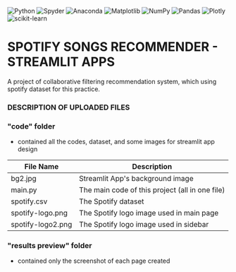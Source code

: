 ![Python](https://img.shields.io/badge/python-3670A0?style=for-the-badge&logo=python&logoColor=ffdd54)
![Spyder](https://img.shields.io/badge/Spyder-838485?style=for-the-badge&logo=spyder%20ide&logoColor=maroon)
![Anaconda](https://img.shields.io/badge/Anaconda-%2344A833.svg?style=for-the-badge&logo=anaconda&logoColor=white)
![Matplotlib](https://img.shields.io/badge/Matplotlib-%23ffffff.svg?style=for-the-badge&logo=Matplotlib&logoColor=black)
![NumPy](https://img.shields.io/badge/numpy-%23013243.svg?style=for-the-badge&logo=numpy&logoColor=white)
![Pandas](https://img.shields.io/badge/pandas-%23150458.svg?style=for-the-badge&logo=pandas&logoColor=white)
![Plotly](https://img.shields.io/badge/Plotly-%233F4F75.svg?style=for-the-badge&logo=plotly&logoColor=white)
![scikit-learn](https://img.shields.io/badge/scikit--learn-%23F7931E.svg?style=for-the-badge&logo=scikit-learn&logoColor=white)

# SPOTIFY SONGS RECOMMENDER - STREAMLIT APPS

A project of collaborative filtering recommendation system, which using spotify dataset for this practice. 


### DESCRIPTION OF UPLOADED FILES

### "code" folder

- contained all the codes, dataset, and some images for streamlit app design

|File Name|Description|
|---------|-----------|
|bg2.jpg|Streamlit App's background image|
|main.py|The main code of this project (all in one file)|
|spotify.csv|The Spotify dataset|
|spotify-logo.png|The Spotify logo image used in main page|
|spotify-logo2.png|The Spotify logo image used in sidebar|

### "results preview" folder

- contained only the screenshot of each page created 

